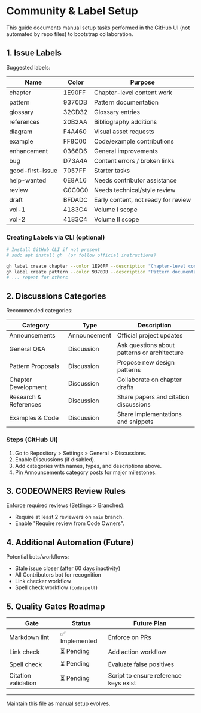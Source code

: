 # Community & Label Setup

This guide documents manual setup tasks performed in the GitHub UI (not automated by repo files) to bootstrap collaboration.

## 1. Issue Labels

Suggested labels:

| Name | Color | Purpose |
|------|-------|---------|
| chapter | 1E90FF | Chapter-level content work |
| pattern | 9370DB | Pattern documentation |
| glossary | 32CD32 | Glossary entries |
| references | 20B2AA | Bibliography additions |
| diagram | F4A460 | Visual asset requests |
| example | FF8C00 | Code/example contributions |
| enhancement | 0366D6 | General improvements |
| bug | D73A4A | Content errors / broken links |
| good-first-issue | 7057FF | Starter tasks |
| help-wanted | 0E8A16 | Needs contributor assistance |
| review | C0C0C0 | Needs technical/style review |
| draft | BFDADC | Early content, not ready for review |
| vol-1 | 4183C4 | Volume I scope |
| vol-2 | 4183C4 | Volume II scope |

### Creating Labels via CLI (optional)

```bash
# Install GitHub CLI if not present
# sudo apt install gh  (or follow official instructions)

gh label create chapter --color 1E90FF --description "Chapter-level content work"
gh label create pattern --color 9370DB --description "Pattern documentation"
# ... repeat for others
```

## 2. Discussions Categories

Recommended categories:

| Category | Type | Description |
|----------|------|-------------|
| Announcements | Announcement | Official project updates |
| General Q&A | Discussion | Ask questions about patterns or architecture |
| Pattern Proposals | Discussion | Propose new design patterns |
| Chapter Development | Discussion | Collaborate on chapter drafts |
| Research & References | Discussion | Share papers and citation discussions |
| Examples & Code | Discussion | Share implementations and snippets |

### Steps (GitHub UI)

1. Go to Repository > Settings > General > Discussions.
1. Enable Discussions (if disabled).
1. Add categories with names, types, and descriptions above.
1. Pin Announcements category posts for major milestones.

## 3. CODEOWNERS Review Rules

Enforce required reviews (Settings > Branches):

- Require at least 2 reviewers on `main` branch.
- Enable "Require review from Code Owners".

## 4. Additional Automation (Future)

Potential bots/workflows:

- Stale issue closer (after 60 days inactivity)
- All Contributors bot for recognition
- Link checker workflow
- Spell check workflow (`codespell`)

## 5. Quality Gates Roadmap

| Gate | Status | Future Plan |
|------|--------|-------------|
| Markdown lint | ✅ Implemented | Enforce on PRs |
| Link check | ⏳ Pending | Add action workflow |
| Spell check | ⏳ Pending | Evaluate false positives |
| Citation validation | ⏳ Pending | Script to ensure reference keys exist |

---
Maintain this file as manual setup evolves.

